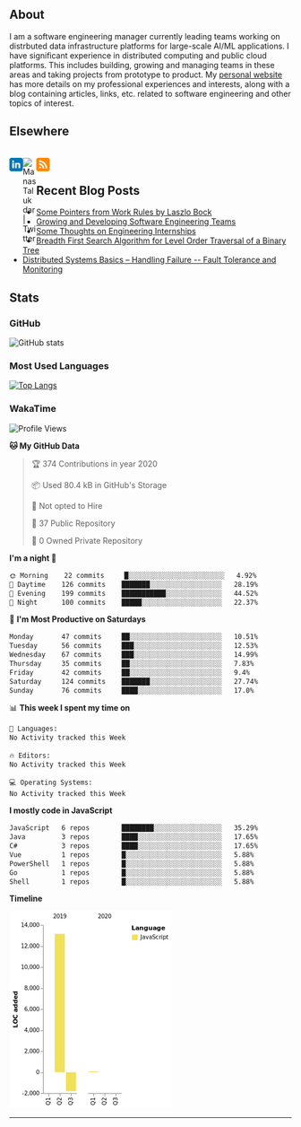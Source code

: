 ## About

I am a software engineering manager currently leading teams working on distrbuted data infrastructure platforms for large-scale AI/ML applications. I have significant experience in distributed computing and public cloud platforms. This includes building, growing and managing teams in these areas and taking projects from prototype to product. My [personal website](https://manastalukdar.github.io/) has more details on my professional experiences and interests, along with a blog containing articles, links, etc. related to software engineering and other topics of interest.

## Elsewhere

</br>

<a href="https://www.linkedin.com/in/manastalukdar" target="_blank">
  <img align="left" alt="Manas Talukdar | Linkedin" width="24px" src="https://raw.githubusercontent.com/edent/SuperTinyIcons/master/images/svg/linkedin.svg" />
</a>
<a href="https://www.twitter.com/manastalukdar" target="_blank">
  <img align="left" alt="Manas Talukdar | Twitter" width="24px" src="https://github.com/TheDudeThatCode/TheDudeThatCode/blob/master/Assets/Twitter.svg" />
</a>
<a href="https://manastalukdar.github.io/" target="_blank">
  <img align="left" alt="Manas Talukdar | Website" width="24px" src="https://github.com/edent/SuperTinyIcons/blob/master/images/svg/rss.svg" />
</a>

</br>

## Recent Blog Posts

<!-- BLOG:START -->
- [Some Pointers from Work Rules by Laszlo Bock](https://manastalukdar.github.io/blog/2020/01/25/work-rules-laszlo-bock-pointers/)
- [Growing and Developing Software Engineering Teams](https://manastalukdar.github.io/blog/2019/09/19/growing-developing-software-engineering-teams/)
- [Some Thoughts on Engineering Internships](https://manastalukdar.github.io/blog/2019/09/04/some-thoughts-on-engineering-internships/)
- [Breadth First Search Algorithm for Level Order Traversal of a Binary Tree](https://manastalukdar.github.io/blog/2019/08/29/breadth-first-search-binary-tree-level-order-traversal/)
- [Distributed Systems Basics – Handling Failure -- Fault Tolerance and Monitoring](https://manastalukdar.github.io/blog/2019/08/19/katemats-distributed-systems-fault-tolerance-monitoring/)
<!-- BLOG:END -->

## Stats

### GitHub

![GitHub stats](https://github-readme-stats.vercel.app/api?username=manastalukdar&show_icons=true&hide_border=true&hide_rank=true&hide_title=true&icon_color=79ff97&text_color=9f9f9f&bg_color=151515)

### Most Used Languages

[![Top Langs](https://github-readme-stats.vercel.app/api/top-langs/?username=manastalukdar&layout=compact&hide_border=true&hide_title=true&icon_color=79ff97&text_color=9f9f9f&bg_color=151515)](https://github.com/manastalukdar/github-readme-stats)

### WakaTime

<!--START_SECTION:waka-->
![Profile Views](http://img.shields.io/badge/Profile%20Views-0-blue)

**🐱 My GitHub Data** 

> 🏆 374 Contributions in year 2020
 > 
> 📦 Used 80.4 kB in GitHub's Storage 
 > 
> 🚫 Not opted to Hire
 > 
> 📜 37 Public Repository 
 > 
> 🔑 0 Owned Private Repository 

**I'm a night 🦉** 

```text
🌞 Morning    22 commits     █░░░░░░░░░░░░░░░░░░░░░░░░   4.92% 
🌆 Daytime    126 commits    ███████░░░░░░░░░░░░░░░░░░   28.19% 
🌃 Evening    199 commits    ███████████░░░░░░░░░░░░░░   44.52% 
🌙 Night      100 commits    █████░░░░░░░░░░░░░░░░░░░░   22.37%

```
📅 **I'm Most Productive on Saturdays** 

```text
Monday       47 commits     ██░░░░░░░░░░░░░░░░░░░░░░░   10.51% 
Tuesday      56 commits     ███░░░░░░░░░░░░░░░░░░░░░░   12.53% 
Wednesday    67 commits     ███░░░░░░░░░░░░░░░░░░░░░░   14.99% 
Thursday     35 commits     ██░░░░░░░░░░░░░░░░░░░░░░░   7.83% 
Friday       42 commits     ██░░░░░░░░░░░░░░░░░░░░░░░   9.4% 
Saturday     124 commits    ███████░░░░░░░░░░░░░░░░░░   27.74% 
Sunday       76 commits     ████░░░░░░░░░░░░░░░░░░░░░   17.0%

```


📊 **This week I spent my time on** 

```text
💬 Languages: 
No Activity tracked this Week

🔥 Editors: 
No Activity tracked this Week

💻 Operating Systems: 
No Activity tracked this Week

```

**I mostly code in JavaScript** 

```text
JavaScript   6 repos        ████████░░░░░░░░░░░░░░░░░   35.29% 
Java         3 repos        ████░░░░░░░░░░░░░░░░░░░░░   17.65% 
C#           3 repos        ████░░░░░░░░░░░░░░░░░░░░░   17.65% 
Vue          1 repos        █░░░░░░░░░░░░░░░░░░░░░░░░   5.88% 
PowerShell   1 repos        █░░░░░░░░░░░░░░░░░░░░░░░░   5.88% 
Go           1 repos        █░░░░░░░░░░░░░░░░░░░░░░░░   5.88% 
Shell        1 repos        █░░░░░░░░░░░░░░░░░░░░░░░░   5.88%

```


**Timeline**

![Chart not found](https://github.com/manastalukdar/manastalukdar/blob/master/charts/bar_graph.png) 


<!--END_SECTION:waka-->

---

<!--

**manastalukdar/manastalukdar** is a ✨ _special_ ✨ repository because its `README.md` (this file) appears on your GitHub profile.

Here are some ideas to get you started:

- 🔭 I’m currently working on ...
- 🌱 I’m currently learning ...
- 👯 I’m looking to collaborate on ...
- 🤔 I’m looking for help with ...
- 💬 Ask me about ...
- 📫 How to reach me: ...
- 😄 Pronouns: ...
- ⚡ Fun fact: ...
-->

